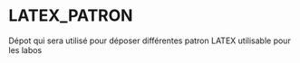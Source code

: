 # LATEX_PATRON
Dépot qui sera utilisé pour déposer différentes patron LATEX utilisable pour les labos
